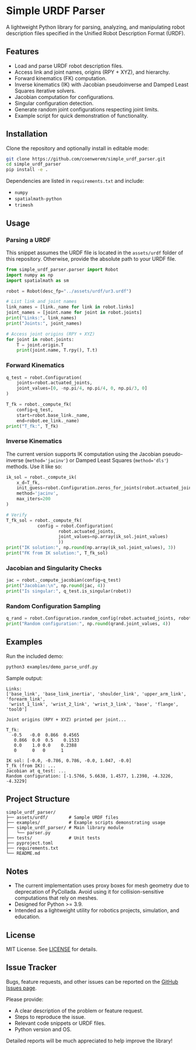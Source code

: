 # Simple URDF Parser

A lightweight Python library for parsing, analyzing, and manipulating robot description files specified in the Unified Robot Description Format (URDF).


## Features

- Load and parse URDF robot description files.
- Access link and joint names, origins (RPY + XYZ), and hierarchy.
- Forward kinematics (FK) computation.
- Inverse kinematics (IK) with Jacobian pseudoinverse and Damped Least Squares iterative solvers.
- Jacobian computation for configurations.
- Singular configuration detection.
- Generate random joint configurations respecting joint limits.
- Example script for quick demonstration of functionality.

## Installation

Clone the repository and optionally install in editable mode:

```bash
git clone https://github.com/coenwerem/simple_urdf_parser.git
cd simple_urdf_parser
pip install -e .
```

Dependencies are listed in `requirements.txt` and include:

* `numpy`
* `spatialmath-python`
* `trimesh`

## Usage

### Parsing a URDF
This snippet assumes the URDF file is located in the `assets/urdf` folder of this repository. Otherwise, provide the absolute path to your URDF file.

```python
from simple_urdf_parser.parser import Robot
import numpy as np
import spatialmath as sm

robot = Robot(desc_fp="../assets/urdf/ur3.urdf")

# List link and joint names
link_names = [link._name for link in robot.links]
joint_names = [joint.name for joint in robot.joints]
print("Links:", link_names)
print("Joints:", joint_names)

# Access joint origins (RPY + XYZ)
for joint in robot.joints:
    T = joint.origin.T
    print(joint.name, T.rpy(), T.t)
```

### Forward Kinematics

```python
q_test = robot.Configuration(
    joints=robot.actuated_joints,
    joint_values=[0, -np.pi/4, np.pi/4, 0, np.pi/3, 0]
)

T_fk = robot._compute_fk(
    config=q_test, 
    start=robot.base_link._name,
    end=robot.ee_link._name)
print("T_fk:", T_fk)
```

### Inverse Kinematics
The current version supports IK computation using the Jacobian pseudo-inverse (`method='jacinv'`) or Damped Least Squares (`method='dls'`) methods. Use it like so:
```python
ik_sol = robot._compute_ik(
    x_d=T_fk,
    init_guess=robot.Configuration.zeros_for_joints(robot.actuated_joints),
    method='jacinv',
    max_iters=200
)

# Verify
T_fk_sol = robot._compute_fk(
            config = robot.Configuration(
                    robot.actuated_joints,
                    joint_values=np.array(ik_sol.joint_values)
                    ))
print("IK solution:", np.round(np.array(ik_sol.joint_values), 3))
print("FK from IK solution:", T_fk_sol)
```

### Jacobian and Singularity Checks

```python
jac = robot._compute_jacobian(config=q_test)
print("Jacobian:\n", np.round(jac, 4))
print("Is singular:", q_test.is_singular(robot))
```

### Random Configuration Sampling

```python
q_rand = robot.Configuration.random_config(robot.actuated_joints, robot)
print("Random configuration:", np.round(qrand.joint_values, 4))
```

## Examples

Run the included demo:

```bash
python3 examples/demo_parse_urdf.py
```

Sample output:

```
Links:
['base_link', 'base_link_inertia', 'shoulder_link', 'upper_arm_link', 'forearm_link',
 'wrist_1_link', 'wrist_2_link', 'wrist_3_link', 'base', 'flange', 'tool0']

Joint origins (RPY + XYZ) printed per joint...

T_fk:
  -0.5   -0.0  0.866  0.4565
   0.866  0.0  0.5    0.1533
   0.0    1.0 0.0    0.2388
   0      0   0      1

IK sol: [-0.0, -0.786, 0.786, -0.0, 1.047, -0.0]
T_fk (from IK): ...
Jacobian at q_test: ...
Random configuration: [-1.5766, 5.6638, 1.4577, 1.2398, -4.3226, -4.3229]
```

## Project Structure

```
simple_urdf_parser/
├── assets/urdf/        # Sample URDF files
├── examples/           # Example scripts demonstrating usage
├── simple_urdf_parser/ # Main library module
│   └── parser.py
├── tests/              # Unit tests
├── pyproject.toml
├── requirements.txt
└── README.md
```

## Notes

* The current implementation uses proxy boxes for mesh geometry due to deprecation of PyCollada. Avoid using it for collision-sensitive computations that rely on meshes.
* Designed for Python >= 3.9.
* Intended as a lightweight utility for robotics projects, simulation, and education.

## License

MIT License. See [LICENSE](LICENSE) for details.


## Issue Tracker

Bugs, feature requests, and other issues can be reported on the [GitHub Issues page](https://github.com/coenwerem/simple_urdf_parser/issues).

Please provide:

- A clear description of the problem or feature request.
- Steps to reproduce the issue.
- Relevant code snippets or URDF files.
- Python version and OS.

Detailed reports will be much appreciated to help improve the library!
